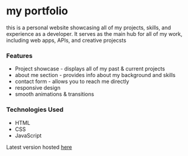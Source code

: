 # my portfolio
this is a personal website showcasing all of my projects, skills, and experience as a developer. It serves as the main hub for all of my work, including web apps, APIs, and creative projecsts

### Features
- Project showcase - displays all of my past & current projects
- about me section - provides info about my background and skills
- contact form - allows you to reach me directly
- responsive design
- smooth animations & transitions

### Technologies Used
- HTML
- CSS
- JavaScript

Latest version hosted [here](https://alexandriax.github.io/portfolio-html/)